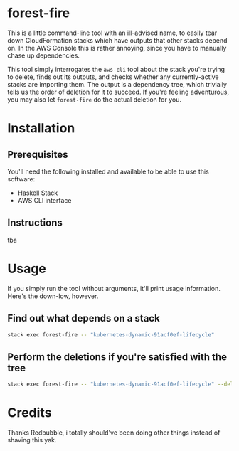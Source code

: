 # forest-fire

This is a little command-line tool with an ill-advised name, to easily
tear down CloudFormation stacks which have outputs that other stacks
depend on.  In the AWS Console this is rather annoying, since you have
to manually chase up dependencies.

This tool simply interrogates the `aws-cli` tool about the stack
you're trying to delete, finds out its outputs, and checks whether any
currently-active stacks are importing them.  The output is a
dependency tree, which trivially tells us the order of deletion for it
to succeed.  If you're feeling adventurous, you may also let
`forest-fire` do the actual deletion for you.

# Installation

## Prerequisites

You'll need the following installed and available to be able to use
this software:

* Haskell Stack
* AWS CLI interface

## Instructions

tba

# Usage

If you simply run the tool without arguments, it'll print usage
information.  Here's the down-low, however.

## Find out what depends on a stack

```sh
stack exec forest-fire -- "kubernetes-dynamic-91acf0ef-lifecycle"
```

## Perform the deletions if you're satisfied with the tree

```sh
stack exec forest-fire -- "kubernetes-dynamic-91acf0ef-lifecycle" --delete
```

# Credits

Thanks Redbubble, i totally should've been doing other things instead
of shaving this yak.
